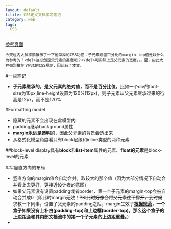 ```yaml
---
layout: default
titile: CSS定义文档学习笔记
category: web
tags:
  CSS
---
```

[参考页面](http://www.w3.org/TR/CSS1/)

    今天组内大神祥鹏展示了一下他深厚的CSS功底：子元素设置百分比的margin-top值是以什么为参考的？<del>这必然是父元素的高度吧？</del>可实际上是父元素的宽度。。。囧，由此大神强烈推荐了W3C的CSS规范，因此有了本文。

#一些笔记
+ **子元素继承的，是父元素的绝对值，而不是百分比值**，比如一个div的font-size为10px,line-height设置为120%(12px)，则子元素从父元素继承过来的行高是12px，而不是120%

#Formatting model
+ 隐藏的元素不会出现在盒模型内
+ padding继承background属性
+ **margin永远是透明**的，因此父元素的背景会透出来
+ 从格式化模型角度看只有block层级和inline类型的两种元素

##block-level
display具有**block**和**list-item**属性的元素、**float的元素**是block-level的元素

###竖直方向的布局
+ 竖直方向的margin值会自动合并，取较大的那个值（因为大部分情况下自动合并看上去更好，更接近设计者的意图）
+ 如果父元素没有设置padding或者border，第一个子元素的margin-top会被自动合并成0（即此时margin无效！<del>PS:此时好像会将父元素往下撑开，到时候求教一下同事。设置了父元素的padding之后，margin生效了</del>**[根据规范](http://www.hicss.net/do-not-tell-me-you-understand-margin/)，一个盒子如果没有上补白(padding-top)和上边框(border-top)，那么这个盒子的上边距会和其内部文档流中的第一个子元素的上边距重叠。**）
+ 


